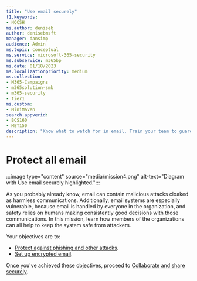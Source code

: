 ```yaml
---
title: "Use email securely"
f1.keywords:
- NOCSH
ms.author: deniseb
author: denisebmsft
manager: dansimp
audience: Admin
ms.topic: conceptual
ms.service: microsoft-365-security
ms.subservice: m365bp
ms.date: 01/18/2023
ms.localizationpriority: medium
ms.collection: 
- M365-Campaigns
- m365solution-smb
- m365-security
- tier1
ms.custom:
- MiniMaven
search.appverid:
- BCS160
- MET150
description: "Know what to watch for in email. Train your team to guard against  malware, phishing, and other malicious cyberattacks, using the cybersecurity tools included with Microsoft 365 Business Premium."
---
```


# Protect all email

:::image type="content" source="media/mission4.png" alt-text="Diagram with Use email securely highlighted.":::

As you probably already know, email can contain malicious attacks cloaked as harmless communications. Additionally, email systems are especially vulnerable, because email is handled by everyone in the organization, and safety relies on humans making consistently good decisions with those communications. In this mission, learn how members of the organizations can all help to keep the system safe from attackers.

Your objectives are to:

- [Protect against phishing and other attacks](m365bp-avoid-phishing-and-attacks.md).
- [Set up encrypted email](send-encrypted-email.md).

Once you've achieved these objectives, proceed to [Collaborate and share securely](m365bp-collaborate-share-securely.md).
